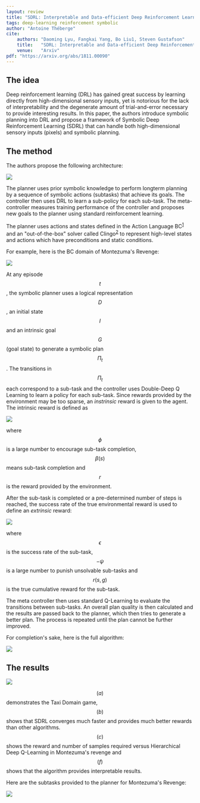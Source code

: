 ```yaml
---
layout: review
title: "SDRL: Interpretable and Data-efficient Deep Reinforcement Learning Leveraging Symbolic Planning"
tags: deep-learning reinforcement symbolic
author: "Antoine Théberge"
cite:
    authors: "Daoming Lyu, Fangkai Yang, Bo Liu1, Steven Gustafson"
    title:   "SDRL: Interpretable and Data-efficient Deep Reinforcement Learning Leveraging Symbolic Planning"
    venue:   "Arxiv"
pdf: "https://arxiv.org/abs/1811.00090"
---
```


## The idea

Deep reinforcement learning (DRL) has gained great success by learning directly from high-dimensional sensory inputs, yet is notorious for the lack of interpretability and the degenerate amount of trial-and-error necessary to provide interesting results. In this paper, the authors introduce symbolic planning into DRL and propose a framework of Symbolic Deep Reinforcement Learning (SDRL) that can handle both high-dimensional sensory inputs (pixels) and symbolic planning.

## The method

The authors propose the following architecture:

![](/article/images/sdrl/model.png)

The planner uses prior symbolic knowledge to perform longterm planning by a sequence of symbolic actions (subtasks) that achieve its goals. The controller then uses DRL to learn a sub-policy for each sub-task. The meta-controller measures training performance of the controller and proposes new goals to the planner using standard reinforcement learning.

The planner uses actions and states defined in the Action Language BC<sup>[1](http://citeseerx.ist.psu.edu/viewdoc/download?doi=10.1.1.409.1750&rep=rep1&type=pdf)</sup> and an "out-of-the-box" solver called Clingo<sup>[2](https://potassco.org/clingo)</sup> to represent high-level states and actions which have preconditions and static conditions. 

For example, here is the BC domain of Montezuma's Revenge:

![](/article/images/sdrl/bc.png)

At any episode $$ t $$, the symbolic planner uses a logical representation $$ D $$, an initial state $$ I $$ and an intrinsic goal $$ G $$ (goal state) to generate a symbolic plan $$ \Pi_t $$. The transitions in $$ \Pi_t $$ each correspond to a sub-task and the controller uses Double-Deep Q Learning to learn a policy for each sub-task. Since rewards provided by the environment may be too sparse, an _instrinsic_ reward is given to the agent. The intrinsic reward is defined as 

![](/article/images/sdrl/intrinsic.png)

where $$ \phi $$ is a large number to encourage sub-task completion, $$ \beta (s) $$ means sub-task completion and $$ r $$ is the reward provided by the environment. 

After the sub-task is completed or a pre-determined number of steps is reached, the success rate of the true environmental reward is used to define an _extrinsic_ reward:

![](/article/images/sdrl/extrinsic.png)

where $$ \epsilon $$ is the success rate of the sub-task, $$ - \psi $$ is a large number to punish unsolvable sub-tasks and $$ r(s, g) $$ is the true cumulative reward for the sub-task.

The meta controller then uses standard Q-Learning to evaluate the transitions between sub-tasks. An overall plan quality is then calculated and the results are passed back to the planner, which then tries to generate a better plan. The process is repeated until the plan cannot be further improved.

For completion's sake, here is the full algorithm:

![](/article/images/sdrl/algorithm.png)


## The results

![](/article/images/sdrl/results.png)

$$ (a) $$ demonstrates the Taxi Domain game, $$ (b) $$ shows that SDRL converges much faster and provides much better rewards than other algorithms. $$ (c) $$ shows the reward and number of samples required versus Hierarchical Deep Q-Learning in Montezuma's revenge and $$ (f) $$ shows that the algorithm provides interpretable results.

Here are the subtasks provided to the planner for Montezuma's Revenge:

![](/article/images/sdrl/subtasks.png)


